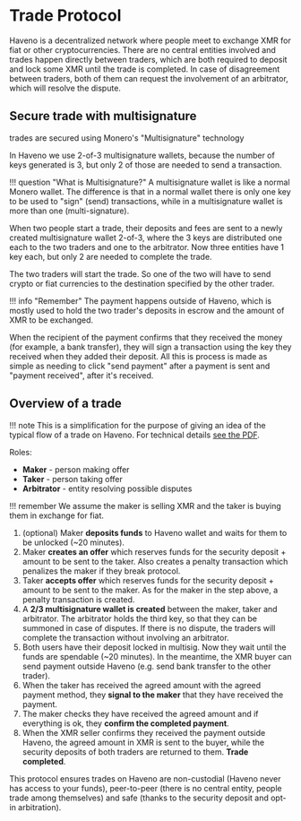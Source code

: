 # Trade Protocol

Haveno is a decentralized network where people meet to exchange XMR for fiat or other cryptocurrencies. There are no central entities involved and trades happen directly between traders, which are both required to deposit and lock some XMR until the trade is completed. In case of disagreement between traders, both of them can request the involvement of an arbitrator, which will resolve the dispute.

## Secure trade with multisignature

trades are secured using Monero's "Multisignature" technology

In Haveno we use 2-of-3 multisignature wallets, because the number of keys generated is 3, but only 2 of those are needed to send a transaction.

!!! question "What is Multisignature?"
    A multisignature wallet is like a normal Monero wallet. The difference is that in a normal wallet there is only one key to be used to "sign" (send) transactions, while in a multisignature wallet is more than one (multi-signature).

When two people start a trade, their deposits and fees are sent to a newly created multisignature wallet 2-of-3, where the 3 keys are distributed one each to the two traders and one to the arbitrator. Now three entities have 1 key each, but only 2 are needed to complete the trade.

The two traders will start the trade. So one of the two will have to send crypto or fiat currencies to the destination specified by the other trader.

!!! info "Remember"
    The payment happens outside of Haveno, which is mostly used to hold the two trader's deposits in escrow and the amount of XMR to be exchanged.

When the recipient of the payment confirms that they received the money (for example, a bank transfer), they will sign a transaction using the key they received when they added their deposit. All this is process is made as simple as needing to click "send payment" after a payment is sent and "payment received", after it's received.

## Overview of a trade

!!! note
    This is a simplification for the purpose of giving an idea of the typical flow of a trade on Haveno. For technical details [see the PDF](../resources/trade-protocol.pdf).

Roles:

- **Maker** - person making offer
- **Taker** - person taking offer
- **Arbitrator** - entity resolving possible disputes

!!! remember
    We assume the maker is selling XMR and the taker is buying them in exchange for fiat.

1. (optional) Maker **deposits funds** to Haveno wallet and waits for them to be unlocked (~20 minutes).
2. Maker **creates an offer** which reserves funds for the security deposit + amount to be sent to the taker. Also creates a penalty transaction which penalizes the maker if they break protocol.
3. Taker **accepts offer** which reserves funds for the security deposit + amount to be sent to the maker. As for the maker in the step above, a penalty transaction is created.
4. A **2/3 multisignature wallet is created** between the maker, taker and arbitrator. The arbitrator holds the third key, so that they can be summoned in case of disputes. If there is no dispute, the traders will complete the transaction without involving an arbitrator.
5. Both users have their deposit locked in multisig. Now they wait until the funds are spendable (~20 minutes). In the meantime, the XMR buyer can send payment outside Haveno (e.g. send bank transfer to the other trader).
6. When the taker has received the agreed amount with the agreed payment method, they **signal to the maker** that they have received the payment.
7. The maker checks they have received the agreed amount and if everything is ok, they **confirm the completed payment**.
8. When the XMR seller confirms they received the payment outside Haveno, the agreed amount in XMR is sent to the buyer, while the security deposits of both traders are returned to them. **Trade completed**.

This protocol ensures trades on Haveno are non-custodial (Haveno never has access to your funds), peer-to-peer (there is no central entity, people trade among themselves) and safe (thanks to the security deposit and opt-in arbitration).
